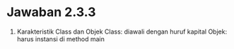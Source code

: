 # Jawaban 2.3.3

1. Karakteristik Class dan Objek
Class: diawali dengan huruf kapital
Objek: harus instansi di method main